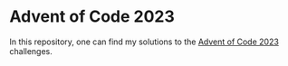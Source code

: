 # Advent of Code 2023

In this repository, one can find my solutions to the [Advent of Code 2023](https://adventofcode.com/2023) challenges.


